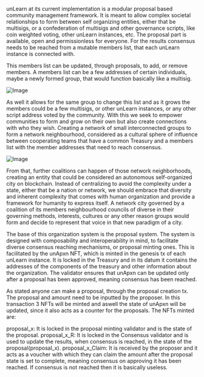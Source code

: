 unLearn at its current implementation is a modular proposal based community management framework. It is meant to allow complex societal relationships to form between self organizing entities, either that be multisigs, or a confederation of multisigs and other governance scripts, like coin weighted voting, other unLearn instances, etc. The proposal part is available, open and permissionless for everyone. For the results consensus needs to be reached from a mutable members list, that each unLearn instance is connected with.

This members list can be updated, through proposals, to add, or remove members. A members list can be a few addresses of certain individuals, maybe a newly formed group, that would function basically like a multisig.

![Image](https://raw.githubusercontent.com/astodialo/unlearn/main/assets/img/multisig%20unLearn.png)

As well it allows for the same group to change this list and as it grows the members could be a few multisigs, or other unLearn instances, or any other script address voted by the community. With this we seek to empower communities to form and grow on their own but also create connections with who they wish. Creating a network of small interconnected groups to form a network neighbourhood, considered as a cultural sphere of influence between cooperating teams that have a common Treasury and a members list with the member addresses that need to reach consensus.

![Image](https://raw.githubusercontent.com/astodialo/unlearn/main/assets/img/unLearn%20members%20transition.png)

From that, further coalitions can happen of those network neighborhoods, creating an entity that could be considered an autonomous self-organized city on blockchain. Instead of centralizing to avoid the complexity under a state, either that be a nation or network, we should embrace that diversity and inherent complexity that comes with human organization and provide a framework for humanity to express itself. A network city governed by a coalition of its members neighbourhood councils of diverse in their governing methods, interests, cultures or any other reason groups would form and decide to represent that voice in that new paradigm of a city.

The base of this organization system is the proposal system. The system is designed with composability and interoperability in mind, to facilitate diverse consensus reaching mechanisms, or proposal minting ones. This is facilitated by the unApxn NFT, which is minted in the genesis tx of each unLearn instance. It is locked in the Treasury and in its datum it contains the addresses of the components of the treasury and other information about the organization. The validator ensures that unApxn can be updated only after a proposal has been approved, meaning consensus has been reached.

As stated anyone can make a proposal, through the proposal creation tx. The proposal and amount need to be inputted by the proposer. In this transaction 3 NFTs will be minted and aswell the state of unApxn will be updated, since it also acts as a counter for the proposals. The NFTs minted are:

proposal_x: It is locked in the proposal minting validator and is the state of the proposal.
proposal_x_R: It is locked in the Consensus validator and is used to update the results, when consensus is reached, in the state of the proposal(proposal_x).
proposal_x_Claim: It is received by the proposer and it acts as a voucher with which they can claim the amount after the proposal state is set to complete, meaning consensus on approving it has been reached. If consensus is not reached then it is basically useless.

